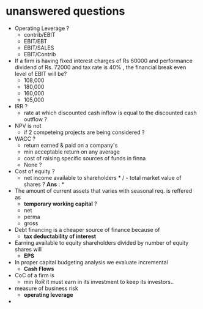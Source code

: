 # unanswered questions

- Operating Leverage ?
  - contrib/EBIT
  - EBIT/EBT
  - EBIT/SALES
  - EBIT/Contrib
- If a firm is having fixed interest charges of Rs 60000 and performance dividend of Rs. 72000 and tax rate is 40% , the financial break even level of EBIT will be?
  - 108,000
  - 180,000
  - 160,000
  - 105,000
- IRR ?
  - rate at which discounted cash inflow is equal to the discounted cash outflow ?
- NPV is not
  - if 2 competeing projects are being considered ?
- WACC ?
  -  return earned & paid on a company's
  -  min acceptable return on any average
  -  cost of raising specific sources of funds in finna
  -  None ?
- Cost of equity ?
  - net income available to shareholders * / - total market value of shares ? **Ans** : *
- The amount of current assets that varies with seasonal req. is reffered as 
  - **temporary working capital** ? 
  - net
  - perma
  - gross
- Debt financing is a cheaper source of finance because of
  - **tax deductability of interest**
- Earning available to equity shareholders divided by number of equity shares will 
  - **EPS** 
- In proper capital budgeting analysis we evaluate incremental
  - **Cash Flows**
- CoC of a firm is
  - min RoR it must earn in its investment to keep its investors..
- measure of business risk
  - **operating leverage**
-     
